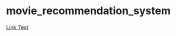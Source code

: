 # movie_recommendation_system

[Link Text](https://drive.google.com/file/d/1JF9WJmSbhqo0yeG9Wtc4wVW9a4AUqpVp/view?usp=sharing)
